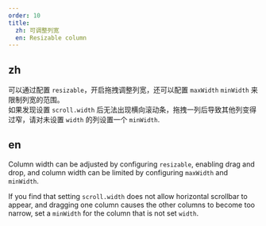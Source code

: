 ```yaml
---
order: 10
title:
  zh: 可调整列宽
  en: Resizable column
---
```


## zh

可以通过配置 `resizable`，开启拖拽调整列宽，还可以配置 `maxWidth` `minWidth` 来限制列宽的范围。  
如果发现设置 `scroll.width` 后无法出现横向滚动条，拖拽一列后导致其他列变得过窄，请对未设置 `width` 的列设置一个 `minWidth`.

## en

Column width can be adjusted by configuring `resizable`, enabling drag and drop, and column width can be limited by configuring `maxWidth` and `minWidth`.

If you find that setting `scroll.width` does not allow horizontal scrollbar to appear, and dragging one column causes the other columns to become too narrow, set a `minWidth` for the column that is not set `width`.
